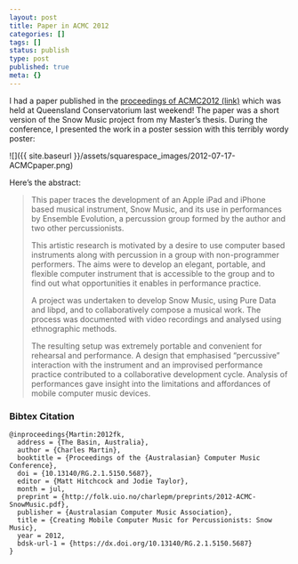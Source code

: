 ```yaml
---
layout: post
title: Paper in ACMC 2012
categories: []
tags: []
status: publish
type: post
published: true
meta: {}
---
```


I had a paper published in the [proceedings of ACMC2012 (link)](http://folk.uio.no/charlepm/preprints/2012-ACMC-SnowMusic.pdf) which was held at Queensland Conservatorium last weekend! The paper was a short version of the Snow Music project from my Master’s thesis. During the conference, I presented the work in a poster session with this terribly wordy poster:

![]({{ site.baseurl }}/assets/squarespace_images/2012-07-17-ACMCpaper.png)

Here’s the abstract:

>This paper traces the development of an Apple iPad and iPhone based musical instrument, Snow Music, and its use in performances by Ensemble Evolution, a percussion group formed by the author and two other percussionists.
> 
> This artistic research is motivated by a desire to use computer based instruments along with percussion in a group with non-programmer performers. The aims were to develop an elegant, portable, and flexible computer instrument that is accessible to the group and to find out what opportunities it enables in performance practice.
> 
> A project was undertaken to develop Snow Music, using Pure Data and libpd, and to collaboratively compose a musical work. The process was documented with video recordings and analysed using ethnographic methods.
>
> The resulting setup was extremely portable and convenient for rehearsal and performance. A design that emphasised “percussive” interaction with the instrument and an improvised performance practice contributed to a collaborative development cycle. Analysis of performances gave insight into the limitations and affordances of mobile computer music devices.

### Bibtex Citation

    @inproceedings{Martin:2012fk,
      address = {The Basin, Australia},
      author = {Charles Martin},
      booktitle = {Proceedings of the {Australasian} Computer Music Conference},
      doi = {10.13140/RG.2.1.5150.5687},
      editor = {Matt Hitchcock and Jodie Taylor},
      month = jul,
      preprint = {http://folk.uio.no/charlepm/preprints/2012-ACMC-SnowMusic.pdf},
      publisher = {Australasian Computer Music Association},
      title = {Creating Mobile Computer Music for Percussionists: Snow Music},
      year = 2012,
      bdsk-url-1 = {https://dx.doi.org/10.13140/RG.2.1.5150.5687}
    }
